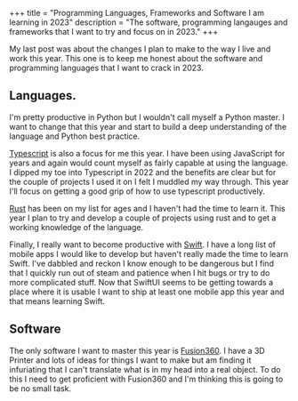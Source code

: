 +++
title = "Programming Languages, Frameworks and Software I am learning in 2023"
description = "The software, programming langauges and frameworks that I want to try and focus on in 2023."
+++

My last post was about the changes I plan to make to the way I live and work this year. This one is to keep me honest about the software and programming languages that I want to crack in 2023. 

## Languages.

I'm pretty productive in Python but I wouldn't call myself a Python master. I want to change that this year and start to build a deep understanding of the language and Python best practice. 

[Typescript](https://www.typescriptlang.org) is also a focus for me this year. I have been using JavaScript for years and again would count myself as fairly capable at using the language. I dipped my toe into Typescript in 2022 and the benefits are clear but for the couple of projects I used it on I felt I muddled my way through. This year I'll focus on getting a good grip of how to use typescript productively. 

[Rust](https://www.rust-lang.org) has been on my list for ages and I haven't had the time to learn it. This year I plan to try and develop a couple of projects using rust and to get a working knowledge of the language. 

Finally, I really want to become productive with [Swift](https://www.swift.org). I have a long list of mobile apps I would like to develop but haven't really made the time to learn Swift. I've dabbled and reckon I know enough to be dangerous but I find that I quickly run out of steam and patience when I hit bugs or try to do more complicated stuff. Now that SwiftUI seems to be getting towards a place where it is usable I want to ship at least one mobile app this year and that means learning Swift. 

## Software 

The only software I want to master this year is [Fusion360](https://www.autodesk.com/products/fusion-360/overview?term=1-YEAR&tab=subscription). I have a 3D Printer and lots of ideas for things I want to make but am finding it infuriating that I can't translate what is in my head into a real object. To do this I need to get proficient with Fusion360 and I'm thinking this is going to be no small task. 